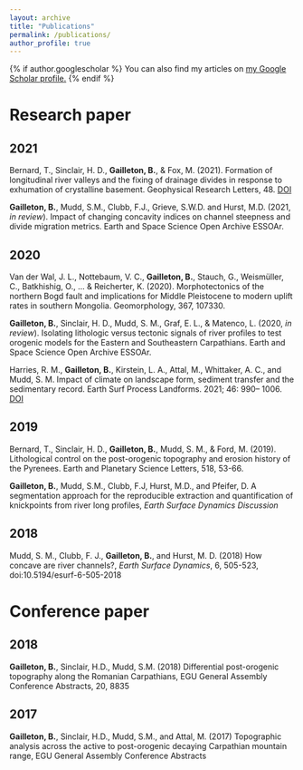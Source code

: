 ```yaml
---
layout: archive
title: "Publications"
permalink: /publications/
author_profile: true
---
```


{% if author.googlescholar %}
  You can also find my articles on <u><a href="{{author.googlescholar}}">my Google Scholar profile</a>.</u>
{% endif %}

# Research paper

## 2021

Bernard, T., Sinclair, H. D., **Gailleton, B.**, & Fox, M. (2021). Formation of longitudinal river valleys and the fixing of drainage divides in response to exhumation of crystalline basement. Geophysical Research Letters, 48. [DOI](https://doi.org/10.1029/2020GL092210)

**Gailleton, B.**, Mudd, S.M., Clubb, F.J., Grieve, S.W.D. and Hurst, M.D. (2021, _in review_). Impact of changing concavity indices on channel steepness and divide migration metrics. Earth and Space Science Open Archive ESSOAr.

## 2020

Van der Wal, J. L., Nottebaum, V. C., **Gailleton, B.**, Stauch, G., Weismüller, C., Batkhishig, O., ... & Reicherter, K. (2020). Morphotectonics of the northern Bogd fault and implications for Middle Pleistocene to modern uplift rates in southern Mongolia. Geomorphology, 367, 107330.

**Gailleton, B.**, Sinclair, H. D., Mudd, S. M., Graf, E. L., & Matenco, L. (2020, _in review_). Isolating lithologic versus tectonic signals of river profiles to test orogenic models for the Eastern and Southeastern Carpathians. Earth and Space Science Open Archive ESSOAr.

Harries, R. M., **Gailleton, B.**, Kirstein, L. A., Attal, M., Whittaker, A. C., and Mudd, S. M. Impact of climate on landscape form, sediment transfer and the sedimentary record. Earth Surf Process Landforms. 2021; 46: 990– 1006. [DOI](https://doi.org/10.1002/esp.5075.)

## 2019	

Bernard, T., Sinclair, H. D., **Gailleton, B.**, Mudd, S. M., & Ford, M. (2019). Lithological control on the post-orogenic topography and erosion history of the Pyrenees. Earth and Planetary Science Letters, 518, 53-66.

**Gailleton, B.**, Mudd, S.M., Clubb, F.J, Hurst, M.D., and Pfeifer, D. A segmentation approach for the reproducible extraction and quantification of knickpoints from river long profiles, _Earth Surface Dynamics Discussion_

## 2018

Mudd, S. M., Clubb, F. J., **Gailleton, B.**, and Hurst, M. D. (2018) How concave are river channels?, _Earth Surface Dynamics_, 6, 505-523, doi:10.5194/esurf-6-505-2018

# Conference paper

## 2018

**Gailleton, B.**, Sinclair, H.D., Mudd, S.M. (2018) Differential post-orogenic topography along the Romanian Carpathians, EGU General Assembly Conference Abstracts, 20, 8835 

## 2017

**Gailleton, B.**, Sinclair, H.D., Mudd, S.M., and Attal, M. (2017) Topographic analysis across the active to post-orogenic decaying Carpathian mountain range, EGU General Assembly Conference Abstracts